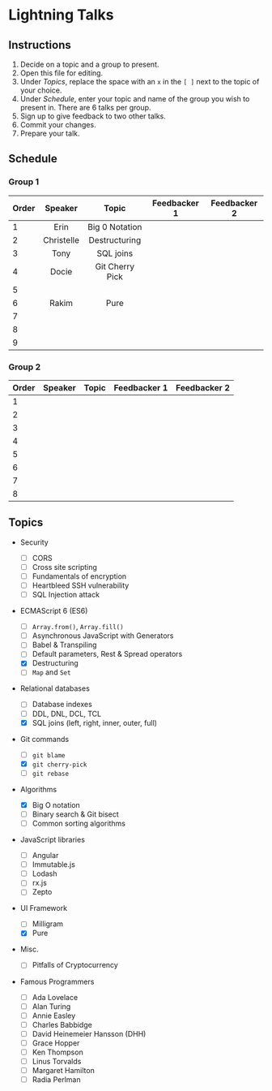 # Lightning Talks

## Instructions

1. Decide on a topic and a group to present.
1. Open this file for editing.
1. Under _Topics_, replace the space with an `x` in the `[ ]` next to the topic of your choice.
1. Under _Schedule_, enter your topic and name of the group you wish to present in. There are 6 talks per group.
1. Sign up to give feedback to two other talks.
1. Commit your changes.
1. Prepare your talk.

## Schedule 

### Group 1

| Order |  Speaker |             Topic             | Feedbacker 1 | Feedbacker 2 |
| ----- |  :-----: | :---------------------------: | :----------: | :----------: |
| 1     |  Erin    |       Big 0 Notation          |              |              |
| 2     |Christelle|       Destructuring           |              |              |
| 3     | Tony     |       SQL joins               |              |              |
| 4     | Docie    |      Git Cherry Pick          |              |              |              
| 5     |          |                               |              |              |
| 6     |  Rakim   |          Pure                 |              |              |
| 7     |          |                               |              |              |
| 8     |          |                               |              |              |
| 9     |          |                               |              |              |

### Group 2

| Order | Speaker |             Topic             | Feedbacker 1 | Feedbacker 2 |
| ----- | :-----: | :---------------------------: | :----------: | :----------: |
| 1     |         |                               |              |              |
| 2     |         |                               |              |              |
| 3     |         |                               |              |              |
| 4     |         |                               |              |              |
| 5     |         |                               |              |              |
| 6     |         |                               |              |              |
| 7     |         |                               |              |              |
| 8     |         |                               |              |              |


## Topics

- Security

  - [ ] CORS
  - [ ] Cross site scripting
  - [ ] Fundamentals of encryption
  - [ ] Heartbleed SSH vulnerability
  - [ ] SQL Injection attack

- ECMAScript 6 (ES6)

  - [ ] `Array.from()`, `Array.fill()`
  - [ ] Asynchronous JavaScript with Generators
  - [ ] Babel & Transpiling
  - [ ] Default parameters, Rest & Spread operators
  - [X] Destructuring
  - [ ] `Map` and `Set`

- Relational databases

  - [ ] Database indexes
  - [ ] DDL, DNL, DCL, TCL
  - [X] SQL joins (left, right, inner, outer, full)

- Git commands

  - [ ] `git blame`
  - [X] `git cherry-pick`
  - [ ] `git rebase`

- Algorithms

  - [X] Big O notation
  - [ ] Binary search & Git bisect
  - [ ] Common sorting algorithms

- JavaScript libraries

  - [ ] Angular
  - [ ] Immutable.js
  - [ ] Lodash
  - [ ] rx.js
  - [ ] Zepto

- UI Framework

  - [ ] Milligram
  - [X] Pure

- Misc.

  - [ ] Pitfalls of Cryptocurrency

- Famous Programmers

  - [ ] Ada Lovelace
  - [ ] Alan Turing
  - [ ] Annie Easley
  - [ ] Charles Babbidge
  - [ ] David Heinemeier Hansson (DHH)
  - [ ] Grace Hopper
  - [ ] Ken Thompson
  - [ ] Linus Torvalds
  - [ ] Margaret Hamilton
  - [ ] Radia Perlman
